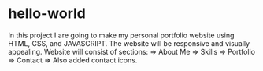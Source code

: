 # hello-world
In this project I are going to make my personal portfolio website using HTML, CSS, and JAVASCRIPT. The website will be responsive and visually appealing. 
Website will consist of sections:
=> About Me
=> Skills
=> Portfolio
=> Contact
=> Also added contact icons.
